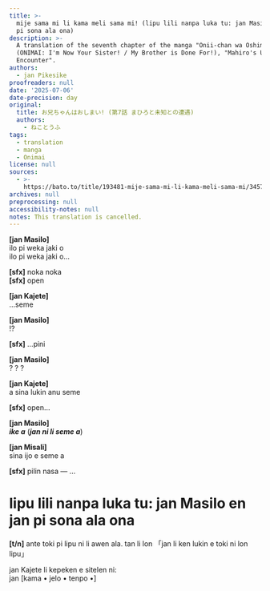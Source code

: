 ```yaml
---
title: >-
  mije sama mi li kama meli sama mi! (lipu lili nanpa luka tu: jan Masilo en jan
  pi sona ala ona)
description: >-
  A translation of the seventh chapter of the manga "Onii-chan wa Oshimai!"
  (ONIMAI: I'm Now Your Sister! / My Brother is Done For!), "Mahiro's Unexpected
  Encounter".
authors:
  - jan Pikesike
proofreaders: null
date: '2025-07-06'
date-precision: day
original:
  title: お兄ちゃんはおしまい! (第7話 まひろと未知との遭遇)
  authors:
    - ねことうふ
tags:
  - translation
  - manga
  - Onimai
license: null
sources:
  - >-
    https://bato.to/title/193481-mije-sama-mi-li-kama-meli-sama-mi/3457084-vol_1-ch_7
archives: null
preprocessing: null
accessibility-notes: null
notes: This translation is cancelled.
---
```


**[jan Masilo]**  
ilo pi weka jaki o  
ilo pi weka jaki o…

**[sfx]** noka noka  
**[sfx]** open

**[jan Kajete]**  
…seme

**[jan Masilo]**  
!?

**[sfx]** …pini

**[jan Masilo]**  
? ? ?

**[jan Kajete]**  
a sina lukin anu seme

**[sfx]** open…

**[jan Masilo]**  
***ike a***
(***jan ni li seme a***)

**[jan Misali]**  
sina ijo e seme a

**[sfx]** pilin nasa — …

# lipu lili nanpa luka tu: jan Masilo en jan pi sona ala ona

**[t/n]**
ante toki pi lipu ni li awen ala. tan li lon 「jan li ken lukin e toki ni lon lipu」

jan Kajete li kepeken e sitelen ni:  
jan [kama • jelo • tenpo •]
